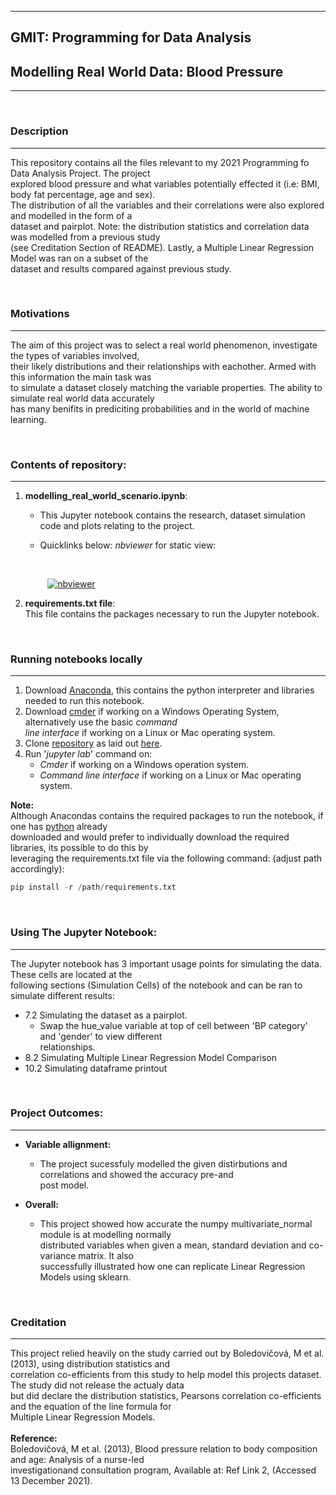 
***
<h2>GMIT: Programming for Data Analysis</h2>
<h2>Modelling Real World Data: Blood Pressure</h2>

***

<br>

### Description
***
This repository contains all the files relevant to my 2021 Programming fo Data Analysis Project. The project<br>
explored blood pressure and what variables potentially effected it (i.e: BMI, body fat percentage, age and sex).<br>
The distribution of all the variables and their correlations were also explored and modelled in the form of a<br>
dataset and pairplot. Note: the distribution statistics and correlation data was modelled from a previous study<br>
(see Creditation Section of README). Lastly, a Multiple Linear Regression Model was ran on a subset of the<br>
dataset and results compared against previous study.

<br>

### Motivations
***
The aim of this project was to select a real world phenomenon, investigate the types of variables involved,<br>
their likely distributions and their relationships with eachother. Armed with this information the main task was<br>
to simulate a dataset closely matching the variable properties. The ability to simulate real world data accurately<br>
has many benifits in prediciting probabilities and in the world of machine learning.

<br>


### Contents of repository:<br />
***
1. **modelling_real_world_scenario.ipynb**: <br />  
    - This Jupyter notebook contains the research, dataset simulation code and plots relating to the project. <br>
    - Quicklinks below: *nbviewer* for static view:<br />
        
        <br />
        
   &nbsp;&nbsp;&nbsp;&nbsp;&nbsp;&nbsp;&nbsp;&nbsp;
[![nbviewer](https://raw.githubusercontent.com/jupyter/design/master/logos/Badges/nbviewer_badge.svg)](https://nbviewer.org/github/CiaranMoran27/Programming_For_Data_Analysis_Project/blob/7e2e2ca7cc74217b57da264401f32ce4819140de/modelling_real_world_scenario.ipynb) 
   <br />


2. **requirements.txt file**:   
This file contains the packages necessary to run the Jupyter notebook.
<br /> 



### Running notebooks locally
***
1. Download [Anaconda](https://docs.anaconda.com/anaconda/install/index.html), this contains the python 
interpreter and libraries needed to run this notebook.
2. Download [cmder](https://cmder.net/) if working on a Windows Operating System, alternatively use the basic *command <br>line interface*
if working on a Linux or Mac operating system.
3. Clone [repository](https://github.com/CiaranMoran27/Programming_For_Data_Analysis_Project) as laid out [here](https://docs.github.com/en/github/creating-cloning-and-archiving-repositories/cloning-a-repository).
4. Run '*jupyter lab*' command on:
    - *Cmder* if working on a Windows operation system.
    - *Command line interface* if working on a Linux or Mac operating system.
    
**Note:**<br>
Although Anacondas contains the required packages to run the notebook, if one has [python](https://www.python.org/downloads/) already<br>
downloaded and would prefer to individually download the required libraries, its possible to do this by<br>
leveraging the requirements.txt file via the following command: (adjust path accordingly): <br />

``` Python
pip install -r /path/requirements.txt
```

<br>


### Using The Jupyter Notebook:
***
The Jupyter notebook has 3 important usage points for simulating the data. These cells are located at the<br>
following sections (Simulation Cells) of the notebook and can be ran to simulate different results:<br>
- 7.2 Simulating the dataset as a pairplot.
    - Swap the hue_value variable at top of cell between 'BP category' and 'gender' to view different<br>
    relationships.
- 8.2 Simulating Multiple Linear Regression Model Comparison
- 10.2 Simulating dataframe printout

<br>

### Project Outcomes:
***
- **Variable allignment:**
    - The project sucessfuly modelled the given distirbutions and correlations and showed the accuracy pre-and<br>
    post model.<br>

- **Overall:**
    - This project showed how accurate the numpy multivariate_normal module is at modelling normally<br>
    distributed variables when given a mean, standard deviation and co-variance matrix. It also<br>
    successfully illustrated how one can replicate Linear Regression Models using sklearn. 


<br>

### Creditation
***
This project relied heavily on the study carried out by Boledovičová, M et al. (2013), using distribution statistics and<br>
correlation co-efficients from this study to help model this projects dataset. The study did not release the actualy data<br>
but did declare the distribution statistics, Pearsons correlation co-efficients and the equation of the line formula for<br> 
Multiple Linear Regression Models.<br><br>
**Reference:**<br>
Boledovičová, M et al. (2013), Blood pressure relation to body composition and age: Analysis of a nurse-led<br>
investigationand consultation program, Available at: Ref Link 2, (Accessed 13 December 2021).

